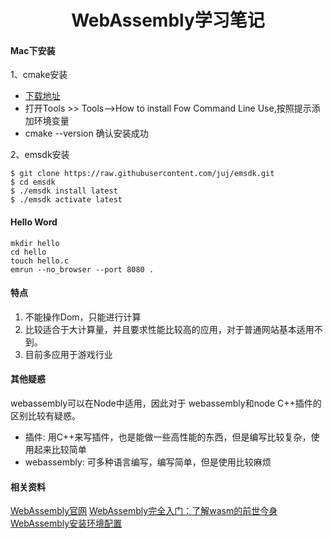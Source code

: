 # <center>WebAssembly学习笔记</center>
#### Mac下安装
1、cmake安装
* [下载地址](https://cmake.org/download/)
* 打开Tools >> Tools–>How to install Fow Command Line Use,按照提示添加环境变量
* cmake --version 确认安装成功

2、emsdk安装 
```
$ git clone https://raw.githubusercontent.com/juj/emsdk.git
$ cd emsdk
$ ./emsdk install latest
$ ./emsdk activate latest
```
#### Hello Word
````
mkdir hello
cd hello
touch hello.c
emrun --no_browser --port 8080 .
````
#### 特点
1. 不能操作Dom，只能进行计算
2. 比较适合于大计算量，并且要求性能比较高的应用，对于普通网站基本适用不到。
3. 目前多应用于游戏行业

#### 其他疑惑
webassembly可以在Node中适用，因此对于 webassembly和node C++插件的区别比较有疑惑。
* 插件: 用C++来写插件，也是能做一些高性能的东西，但是编写比较复杂，使用起来比较简单
* webassembly: 可多种语言编写，编写简单，但是使用比较麻烦

#### 相关资料
[WebAssembly官网](http://webassembly.org.cn/)
[WebAssembly完全入门：了解wasm的前世今身](https://www.infoq.cn/article/lwlcldGJyC7lye95EWl8)
[WebAssembly安装环境配置](https://blog.csdn.net/wngzhem/article/details/103683371)
